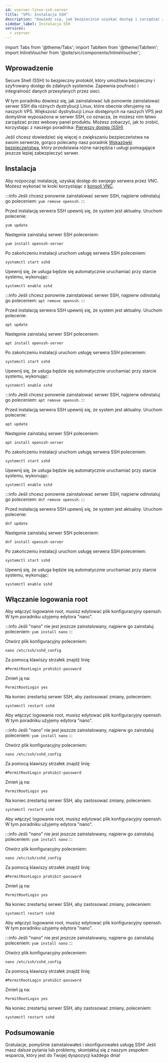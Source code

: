 ```yaml
---
id: vserver-linux-ssh-server
title: "VPS: Instalacja SSH"
description: "Dowiedz się, jak bezpiecznie uzyskać dostęp i zarządzać zdalnymi serwerami Linux za pomocą SSH, aby zwiększyć ochronę danych i kontrolę nad serwerem → Sprawdź teraz"
sidebar_label: Instalacja SSH
services:
  - vserver
---
```


import Tabs from '@theme/Tabs';
import TabItem from '@theme/TabItem';
import InlineVoucher from '@site/src/components/InlineVoucher';


## Wprowadzenie

Secure Shell (SSH) to bezpieczny protokół, który umożliwia bezpieczny i szyfrowany dostęp do zdalnych systemów. Zapewnia poufność i integralność danych przesyłanych przez sieci.

W tym poradniku dowiesz się, jak zainstalować lub ponownie zainstalować serwer SSH dla różnych dystrybucji Linux, które obecnie oferujemy na naszych VPS. Większość dystrybucji Linux dostępnych na naszych VPS jest domyślnie wyposażona w serwer SSH, co oznacza, że możesz nim łatwo zarządzać przez webowy panel produktu. Możesz zobaczyć, jak to zrobić, korzystając z naszego poradnika: [Pierwszy dostęp (SSH)](vserver-linux-ssh.md)

Jeśli chcesz dowiedzieć się więcej o zwiększaniu bezpieczeństwa na swoim serwerze, gorąco polecamy nasz poradnik [Wskazówki bezpieczeństwa](vserver-linux-security-tips.md), który przedstawia różne narzędzia i usługi pomagające jeszcze lepiej zabezpieczyć serwer.

<InlineVoucher />

## Instalacja

Aby rozpocząć instalację, uzyskaj dostęp do swojego serwera przez VNC. Możesz wykonać te kroki korzystając z [konsoli VNC](vserver-vnc.md).


<Tabs>
<TabItem value="CentOS" label="CentOS" default>

:::info
Jeśli chcesz ponownie zainstalować serwer SSH, najpierw odinstaluj go poleceniem: `yum remove openssh`.
:::

Przed instalacją serwera SSH upewnij się, że system jest aktualny. Uruchom polecenie:
```
yum update
```

Następnie zainstaluj serwer SSH poleceniem:
```
yum install openssh-server
```

Po zakończeniu instalacji uruchom usługę serwera SSH poleceniem:
```
systemctl start sshd
```

Upewnij się, że usługa będzie się automatycznie uruchamiać przy starcie systemu, wykonując:
```
systemctl enable sshd
```

</TabItem>

<TabItem value="Debian" label="Debian">

:::info
Jeśli chcesz ponownie zainstalować serwer SSH, najpierw odinstaluj go poleceniem: `apt remove openssh`.
:::

Przed instalacją serwera SSH upewnij się, że system jest aktualny. Uruchom polecenie:
```
apt update
```

Następnie zainstaluj serwer SSH poleceniem:
```
apt install openssh-server
```

Po zakończeniu instalacji uruchom usługę serwera SSH poleceniem:
```
systemctl start sshd
```

Upewnij się, że usługa będzie się automatycznie uruchamiać przy starcie systemu, wykonując:
```
systemctl enable sshd
```
</TabItem>

<TabItem value="Ubuntu" label="Ubuntu">

:::info
Jeśli chcesz ponownie zainstalować serwer SSH, najpierw odinstaluj go poleceniem: `apt remove openssh`.
:::

Przed instalacją serwera SSH upewnij się, że system jest aktualny. Uruchom polecenie:
```
apt update
```

Następnie zainstaluj serwer SSH poleceniem:
```
apt install openssh-server
```

Po zakończeniu instalacji uruchom usługę serwera SSH poleceniem:
```
systemctl start sshd
```

Upewnij się, że usługa będzie się automatycznie uruchamiać przy starcie systemu, wykonując:
```
systemctl enable sshd
```
</TabItem>

<TabItem value="Fedora" label="Fedora">

:::info
Jeśli chcesz ponownie zainstalować serwer SSH, najpierw odinstaluj go poleceniem: `dnf remove openssh`.
:::

Przed instalacją serwera SSH upewnij się, że system jest aktualny. Uruchom polecenie:
```
dnf update
```

Następnie zainstaluj serwer SSH poleceniem:
```
dnf install openssh-server
```

Po zakończeniu instalacji uruchom usługę serwera SSH poleceniem:
```
systemctl start sshd
```

Upewnij się, że usługa będzie się automatycznie uruchamiać przy starcie systemu, wykonując:
```
systemctl enable sshd
```
</TabItem>
</Tabs>

## Włączanie logowania root

<Tabs>

<TabItem value="CentOS" label="CentOS" default>
Aby włączyć logowanie root, musisz edytować plik konfiguracyjny openssh. W tym poradniku użyjemy edytora "nano".

:::info
Jeśli "nano" nie jest jeszcze zainstalowany, najpierw go zainstaluj poleceniem: `yum install nano`
:::

Otwórz plik konfiguracyjny poleceniem:
```
nano /etc/ssh/sshd_config 
```

Za pomocą klawiszy strzałek znajdź linię:
```
#PermitRootLogin prohibit-password
```

Zmień ją na:
```
PermitRootLogin yes
```

Na koniec zrestartuj serwer SSH, aby zastosować zmiany, poleceniem:
```
systemctl restart sshd
```
</TabItem>

<TabItem value="Debian" label="Debian" default>
Aby włączyć logowanie root, musisz edytować plik konfiguracyjny openssh. W tym poradniku użyjemy edytora "nano".

:::info
Jeśli "nano" nie jest jeszcze zainstalowany, najpierw go zainstaluj poleceniem: `yum install nano`
:::

Otwórz plik konfiguracyjny poleceniem:
```
nano /etc/ssh/sshd_config 
```

Za pomocą klawiszy strzałek znajdź linię:
```
#PermitRootLogin prohibit-password
```

Zmień ją na:
```
PermitRootLogin yes
```

Na koniec zrestartuj serwer SSH, aby zastosować zmiany, poleceniem:
```
systemctl restart sshd
```
</TabItem>

<TabItem value="Ubuntu" label="Ubuntu" default>
Aby włączyć logowanie root, musisz edytować plik konfiguracyjny openssh. W tym poradniku użyjemy edytora "nano".

:::info
Jeśli "nano" nie jest jeszcze zainstalowany, najpierw go zainstaluj poleceniem: `yum install nano`
:::

Otwórz plik konfiguracyjny poleceniem:
```
nano /etc/ssh/sshd_config 
```

Za pomocą klawiszy strzałek znajdź linię:
```
#PermitRootLogin prohibit-password
```

Zmień ją na:
```
PermitRootLogin yes
```

Na koniec zrestartuj serwer SSH, aby zastosować zmiany, poleceniem:
```
systemctl restart sshd
```
</TabItem>

<TabItem value="Fedora" label="Fedora" default>
Aby włączyć logowanie root, musisz edytować plik konfiguracyjny openssh. W tym poradniku użyjemy edytora "nano".

:::info
Jeśli "nano" nie jest jeszcze zainstalowany, najpierw go zainstaluj poleceniem: `yum install nano`
:::

Otwórz plik konfiguracyjny poleceniem:
```
nano /etc/ssh/sshd_config 
```

Za pomocą klawiszy strzałek znajdź linię:
```
#PermitRootLogin prohibit-password
```

Zmień ją na:
```
PermitRootLogin yes
```

Na koniec zrestartuj serwer SSH, aby zastosować zmiany, poleceniem:
```
systemctl restart sshd
```
</TabItem>
</Tabs>


## Podsumowanie

Gratulacje, pomyślnie zainstalowałeś i skonfigurowałeś usługę SSH! Jeśli masz dalsze pytania lub problemy, skontaktuj się z naszym zespołem wsparcia, który jest do Twojej dyspozycji każdego dnia! 


<InlineVoucher />